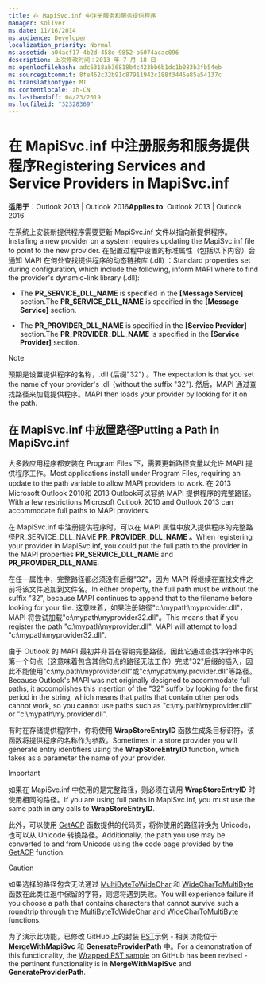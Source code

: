 ```yaml
---
title: 在 MapiSvc.inf 中注册服务和服务提供程序
manager: soliver
ms.date: 11/16/2014
ms.audience: Developer
localization_priority: Normal
ms.assetid: a04acf17-4b2d-458e-9852-b6074acac096
description: 上次修改时间：2013 年 7 月 18 日
ms.openlocfilehash: adc6318ab36818b4c423bb6b1dc1b083b3fb54eb
ms.sourcegitcommit: 8fe462c32b91c87911942c188f3445e85a54137c
ms.translationtype: MT
ms.contentlocale: zh-CN
ms.lasthandoff: 04/23/2019
ms.locfileid: "32328369"
---
```

# <a name="registering-services-and-service-providers-in-mapisvcinf"></a><span data-ttu-id="e6640-103">在 MapiSvc.inf 中注册服务和服务提供程序</span><span class="sxs-lookup"><span data-stu-id="e6640-103">Registering Services and Service Providers in MapiSvc.inf</span></span>

 
  
<span data-ttu-id="e6640-104">**适用于**：Outlook 2013 | Outlook 2016</span><span class="sxs-lookup"><span data-stu-id="e6640-104">**Applies to**: Outlook 2013 | Outlook 2016</span></span> 
  
<span data-ttu-id="e6640-105">在系统上安装新提供程序需要更新 MapiSvc.inf 文件以指向新提供程序。</span><span class="sxs-lookup"><span data-stu-id="e6640-105">Installing a new provider on a system requires updating the MapiSvc.inf file to point to the new provider.</span></span> <span data-ttu-id="e6640-106">在配置过程中设置的标准属性（包括以下内容）会通知 MAPI 在何处查找提供程序的动态链接库 (.dll) ：</span><span class="sxs-lookup"><span data-stu-id="e6640-106">Standard properties set during configuration, which include the following, inform MAPI where to find the provider's dynamic-link library (.dll):</span></span>
  
- <span data-ttu-id="e6640-107">The **PR_SERVICE_DLL_NAME** is specified in the **[Message Service]** section.</span><span class="sxs-lookup"><span data-stu-id="e6640-107">The **PR_SERVICE_DLL_NAME** is specified in the **[Message Service]** section.</span></span> 
    
- <span data-ttu-id="e6640-108">The **PR_PROVIDER_DLL_NAME** is specified in the **[Service Provider]** section.</span><span class="sxs-lookup"><span data-stu-id="e6640-108">The **PR_PROVIDER_DLL_NAME** is specified in the **[Service Provider]** section.</span></span> 
    
> [!NOTE]
> <span data-ttu-id="e6640-109">预期是设置提供程序的名称，.dll (后缀"32") 。</span><span class="sxs-lookup"><span data-stu-id="e6640-109">The expectation is that you set the name of your provider's .dll (without the suffix "32").</span></span> <span data-ttu-id="e6640-110">然后，MAPI 通过查找路径来加载提供程序。</span><span class="sxs-lookup"><span data-stu-id="e6640-110">MAPI then loads your provider by looking for it on the path.</span></span> 
  
## <a name="putting-a-path-in-mapisvcinf"></a><span data-ttu-id="e6640-111">在 MapiSvc.inf 中放置路径</span><span class="sxs-lookup"><span data-stu-id="e6640-111">Putting a Path in MapiSvc.inf</span></span>

<span data-ttu-id="e6640-112">大多数应用程序都安装在 Program Files 下，需要更新路径变量以允许 MAPI 提供程序工作。</span><span class="sxs-lookup"><span data-stu-id="e6640-112">Most applications install under Program Files, requiring an update to the path variable to allow MAPI providers to work.</span></span> <span data-ttu-id="e6640-113">在 2013 Microsoft Outlook 2010和 2013 Outlook可以容纳 MAPI 提供程序的完整路径。</span><span class="sxs-lookup"><span data-stu-id="e6640-113">With a few restrictions Microsoft Outlook 2010 and Outlook 2013 can accommodate full paths to MAPI providers.</span></span>
  
<span data-ttu-id="e6640-114">在 MapiSvc.inf 中注册提供程序时，可以在 MAPI 属性中放入提供程序的完整路径PR_SERVICE_DLL_NAME **PR_PROVIDER_DLL_NAME** **。**</span><span class="sxs-lookup"><span data-stu-id="e6640-114">When registering your provider in MapiSvc.inf, you could put the full path to the provider in the MAPI properties **PR_SERVICE_DLL_NAME** and **PR_PROVIDER_DLL_NAME**.</span></span>
  
<span data-ttu-id="e6640-115">在任一属性中，完整路径都必须没有后缀"32"，因为 MAPI 将继续在查找文件之前将该文件追加到文件名。</span><span class="sxs-lookup"><span data-stu-id="e6640-115">In either property, the full path must be without the suffix "32", because MAPI continues to append that to the filename before looking for your file.</span></span> <span data-ttu-id="e6640-116">这意味着，如果注册路径"c:\mypath\myprovider.dll"，MAPI 将尝试加载"c:\mypath\myprovider32.dll"。</span><span class="sxs-lookup"><span data-stu-id="e6640-116">This means that if you register the path "c:\mypath\myprovider.dll", MAPI will attempt to load "c:\mypath\myprovider32.dll".</span></span>
  
<span data-ttu-id="e6640-117">由于 Outlook 的 MAPI 最初并非旨在容纳完整路径，因此它通过查找字符串中的第一个句点（这意味着包含其他句点的路径无法工作）完成"32"后缀的插入，因此不能使用"c:\my.path\myprovider.dll"或"c:\mypath\my.provider.dll"等路径。</span><span class="sxs-lookup"><span data-stu-id="e6640-117">Because Outlook's MAPI was not originally designed to accommodate full paths, it accomplishes this insertion of the "32" suffix by looking for the first period in the string, which means that paths that contain other periods cannot work, so you cannot use paths such as "c:\my.path\myprovider.dll" or "c:\mypath\my.provider.dll".</span></span>
  
<span data-ttu-id="e6640-118">有时在存储提供程序中，你将使用 **WrapStoreEntryID** 函数生成条目标识符，该函数将提供程序的名称作为参数。</span><span class="sxs-lookup"><span data-stu-id="e6640-118">Sometimes in a store provider you will generate entry identifiers using the **WrapStoreEntryID** function, which takes as a parameter the name of your provider.</span></span> 
  
> [!IMPORTANT]
> <span data-ttu-id="e6640-119">如果在 MapiSvc.inf 中使用的是完整路径，则必须在调用 **WrapStoreEntryID** 时使用相同的路径。</span><span class="sxs-lookup"><span data-stu-id="e6640-119">If you are using full paths in MapiSvc.inf, you must use the same path in any calls to **WrapStoreEntryID**.</span></span> 
  
<span data-ttu-id="e6640-120">此外，可以使用 [GetACP](https://msdn.microsoft.com/library/windows/desktop/dd318070%28v=vs.85%29.aspx/) 函数提供的代码页，将你使用的路径转换为 Unicode，也可以从 Unicode 转换路径。</span><span class="sxs-lookup"><span data-stu-id="e6640-120">Additionally, the path you use may be converted to and from Unicode using the code page provided by the [GetACP](https://msdn.microsoft.com/library/windows/desktop/dd318070%28v=vs.85%29.aspx/) function.</span></span> 
  
> [!CAUTION]
> <span data-ttu-id="e6640-121">如果选择的路径包含无法通过 [MultiByteToWideChar](https://msdn.microsoft.com/library/windows/desktop/dd319072%28v=vs.85%29.aspx/) 和 [WideCharToMultiByte](https://msdn.microsoft.com/library/windows/desktop/dd374130%28v=vs.85%29.aspx/) 函数在此类往返中保留的字符，则您将遇到失败。</span><span class="sxs-lookup"><span data-stu-id="e6640-121">You will experience failure if you choose a path that contains characters that cannot survive such a roundtrip through the [MultiByteToWideChar](https://msdn.microsoft.com/library/windows/desktop/dd319072%28v=vs.85%29.aspx/) and [WideCharToMultiByte](https://msdn.microsoft.com/library/windows/desktop/dd374130%28v=vs.85%29.aspx/) functions.</span></span> 
  
<span data-ttu-id="e6640-122">为了演示此功能，已修改 GitHub 上的封装 [PST](https://github.com/stephenegriffin/Outlook2010CodeSamples)示例 - 相关功能位于 **MergeWithMapiSvc** 和 **GenerateProviderPath** 中。</span><span class="sxs-lookup"><span data-stu-id="e6640-122">For a demonstration of this functionality, the [Wrapped PST sample](https://github.com/stephenegriffin/Outlook2010CodeSamples) on GitHub has been revised - the pertinent functionality is in **MergeWithMapiSvc** and **GenerateProviderPath**.</span></span>
  

